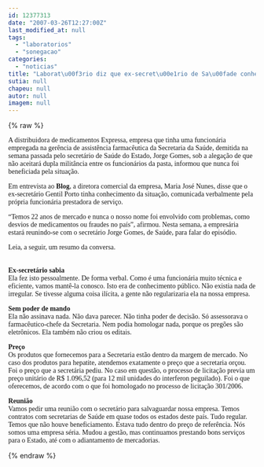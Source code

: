 ```yaml
---
id: 12377313
date: "2007-03-26T12:27:00Z"
last_modified_at: null
tags:
  - "laboratorios"
  - "sonegacao"
categories:
  - "noticias"
title: "Laborat\u00f3rio diz que ex-secret\u00e1rio de Sa\u00fade conhecia dupla milit\u00e2ncia de funcion\u00e1ria e nega beneficiamento"
sutia: null
chapeu: null
autor: null
imagem: null
---
```

{% raw %}
<p><P><FONT face=Verdana>A distribuidora de medicamentos Expressa, empresa que tinha uma funcionária empregada na gerência de assistência farmacêutica da Secretaria da Saúde, demitida na semana passada pelo secretário de Saúde do Estado, Jorge Gomes, sob a alegação de que não aceitará dupla militância entre os funcionários da pasta, informou que nunca foi beneficiada pela situação.</FONT></P></p>
<p><P><FONT face=Verdana>Em entrevista ao <STRONG>Blog</STRONG>, a diretora comercial da empresa, Maria José Nunes, disse que o ex-secretário Gentil Porto tinha conhecimento da situação, comunicada verbalmente pela própria funcionária prestadora de serviço.</FONT></P></p>
<p><P><FONT face=Verdana>“Temos 22 anos de mercado e nunca o nosso nome foi envolvido com problemas, como desvios de medicamentos ou fraudes no país”, afirmou. Nesta semana, a empresária estará reunindo-se com o secretário Jorge Gomes, de Saúde, para falar do episódio. </FONT></P></p>
<p><P><FONT face=Verdana>Leia, a seguir, um resumo da conversa.</FONT></P></p>
<p><P><BR><FONT face=Verdana><STRONG>Ex-secretário sabia<BR></STRONG>Ela fez isto pessoalmente. De forma verbal. Como é uma funcionária muito técnica e eficiente, vamos mantê-la conosco. Isto era de conhecimento público. Não existia nada de irregular. Se tivesse alguma coisa ilícita, a gente não regularizaria ela na nossa empresa.</FONT></P></p>
<p><P><FONT face=Verdana><STRONG>Sem poder de mando<BR></STRONG>Ela não assinava nada. Não dava parecer. Não tinha poder de decisão. Só assessorava o farmacêutico-chefe da Secretaria. Nem podia homologar nada, porque os pregões são eletrônicos. Ela também não criou os editais.</FONT></P></p>
<p><P><FONT face=Verdana><STRONG>Preço<BR></STRONG>Os produtos que fornecemos para a Secretaria estão dentro da margem de mercado. No caso dos produtos para hepatite, atendemos exatamente o preço que a secretaria orçou. Foi o preço que a secretária pediu. No caso em questão, o processo de licitação previa um preço unitário de R$ 1.096,52 (para 12 mil unidades do interferon peguilado). Foi o que oferecemos, de acordo com o que foi homologado no processo de licitação 301/2006.</FONT></P></p>
<p><P><FONT face=Verdana><STRONG>Reunião<BR></STRONG>Vamos pedir uma reunião com o secretário para salvaguardar nossa empresa. Temos contratos com secretarias de Saúde em quase todos os estados deste país. Tudo regular. Temos que não houve beneficiamento. Estava tudo dentro do preço de referência. Nós somos uma empresa séria. Mudou a gestão, mas continuamos prestando bons serviços para o Estado, até com o adiantamento de mercadorias.</FONT></P> </p>
{% endraw %}